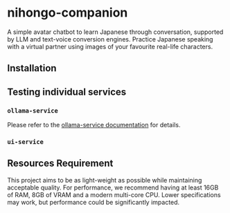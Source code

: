 # nihongo-companion

A simple avatar chatbot to learn Japanese through conversation, supported by LLM and text-voice conversion engines.
Practice Japanese speaking with a virtual partner using images of your favourite real-life characters.

## Installation

## Testing individual services

### `ollama-service`

Please refer to the [ollama-service documentation](services/ollama-service/README.md) for details.

### `ui-service`



## Resources Requirement

This project aims to be as light-weight as possible while maintaining acceptable quality.
For performance, we recommend having at least 16GB of RAM, 8GB of VRAM and a modern multi-core CPU.
Lower specifications may work, but performance could be significantly impacted.